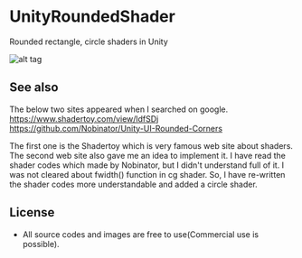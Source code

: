 # UnityRoundedShader
Rounded rectangle, circle shaders in Unity

![alt tag](https://github.com/sunduk/UnityRoundedShader/blob/master/screenshot.png?raw=true)

## See also
The below two sites appeared when I searched on google.
https://www.shadertoy.com/view/ldfSDj
https://github.com/Nobinator/Unity-UI-Rounded-Corners

The first one is the Shadertoy which is very famous web site about shaders.
The second web site also gave me an idea to implement it.
I have read the shader codes which made by Nobinator, but I didn't understand full of it.
I was not cleared about fwidth() function in cg shader.
So, I have re-written the shader codes more understandable and added a circle shader.

## License
- All source codes and images are free to use(Commercial use is possible).
